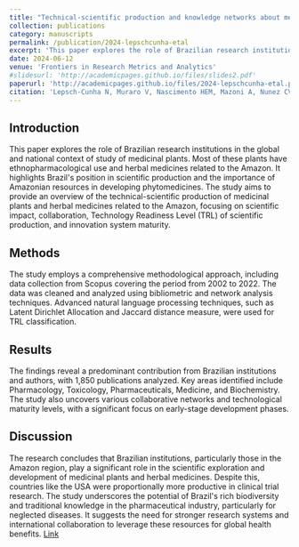 ```yaml
---
title: "Technical-scientific production and knowledge networks about medicinal plants and herbal medicines in the Amazon"
collection: publications
category: manuscripts
permalink: /publication/2024-lepschcunha-etal
excerpt: 'This paper explores the role of Brazilian research institutions in the global and national context of study of medicinal plants.'
date: 2024-06-12
venue: 'Frontiers in Research Metrics and Analytics'
#slidesurl: 'http://academicpages.github.io/files/slides2.pdf'
paperurl: 'http://academicpages.github.io/files/2024-lepschcunha-etal.pdf'
citation: 'Lepsch-Cunha N, Muraro V, Nascimento HEM, Mazoni A, Nunez CV and Bonacelli MBM (2024). &quot;Technical-scientific production and knowledge networks about medicinal plants and herbal medicines in the Amazon.&quot; <i>Front. Res. Metr. Anal.</i>9:1396472. https://doi.org/10.3389/frma.2024.1396472'
---
```

## Introduction
This paper explores the role of Brazilian research institutions in the global and national context of study of medicinal plants. Most of these plants have ethnopharmacological use and herbal medicines related to the Amazon. It highlights Brazil's position in scientific production and the importance of Amazonian resources in developing phytomedicines. The study aims to provide an overview of the technical-scientific production of medicinal plants and herbal medicines related to the Amazon, focusing on scientific impact, collaboration, Technology Readiness Level (TRL) of scientific production, and innovation system maturity.

## Methods
The study employs a comprehensive methodological approach, including data collection from Scopus covering the period from 2002 to 2022. The data was cleaned and analyzed using bibliometric and network analysis techniques. Advanced natural language processing techniques, such as Latent Dirichlet Allocation and Jaccard distance measure, were used for TRL classification.

## Results
The findings reveal a predominant contribution from Brazilian institutions and authors, with 1,850 publications analyzed. Key areas identified include Pharmacology, Toxicology, Pharmaceuticals, Medicine, and Biochemistry. The study also uncovers various collaborative networks and technological maturity levels, with a significant focus on early-stage development phases.

## Discussion
The research concludes that Brazilian institutions, particularly those in the Amazon region, play a significant role in the scientific exploration and development of medicinal plants and herbal medicines. Despite this, countries like the USA were proportionally more productive in clinical trial research. The study underscores the potential of Brazil's rich biodiversity and traditional knowledge in the pharmaceutical industry, particularly for neglected diseases. It suggests the need for stronger research systems and international collaboration to leverage these resources for global health benefits.
[Link](https://doi.org/10.3389/frma.2024.1396472)